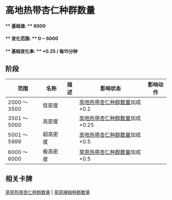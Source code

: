 # 高地热带杏仁种群数量  
#### ** 基础值: ** 6000   
#### ** 变化范围: ** 0 ~ 6000  
#### ** 基础变化率: ** +0.25 / 每15分钟  
## 阶段  
范围  |  名称  |  描述  |  影响状态  |  影响动作  
----  |  ----  |  ----  |  ----  |  ----  
2000 ～ 3500  |  低密度  |    |  [高地热带杏仁种群数量](Almond_HighlandsPop.md)加成+0.1  |    
3501 ～ 5000  |  高密度  |    |  [高地热带杏仁种群数量](Almond_HighlandsPop.md)加成+0.25  |    
5001 ～ 5999  |  超高密度  |    |  [高地热带杏仁种群数量](Almond_HighlandsPop.md)加成+0.5  |    
6000 ～ 6000  |  极高密度  |    |  [草原热带杏仁种群数量](Almond_GrasslandPop.md)加成+0.5  |    
## 相关卡牌  
[草原热带杏仁种群数量](Almond_GrasslandPop.md)  |  [草原辣椒种群数量](Chilies_GrasslandPop.md)  
